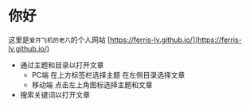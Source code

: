 # 你好
这里是```爱开飞机的老八```的个人网站 [https://ferris-lv.github.io/](https://ferris-lv.github.io/)

- 通过主题和目录以打开文章  
  * PC端 在上方标签栏选择主题 在左侧目录选择文章  
  * 移动端 点击左上角图标选择主题和文章  
- 搜索关键词以打开文章